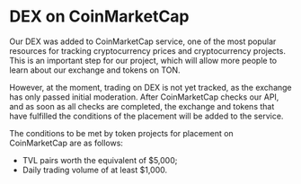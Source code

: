 # DEX on CoinMarketCap

Our DEX was added to CoinMarketCap service, one of the most popular resources for tracking cryptocurrency prices and cryptocurrency projects. This is an important step for our project, which will allow more people to learn about our exchange and tokens on TON.

However, at the moment, trading on DEX is not yet tracked, as the exchange has only passed initial moderation. After CoinMarketCap checks our API, and as soon as all checks are completed, the exchange and tokens that have fulfilled the conditions of the placement will be added to the service.

The conditions to be met by token projects for placement on CoinMarketCap are as follows:

* TVL pairs worth the equivalent of $5,000;
* Daily trading volume of at least $1,000.
